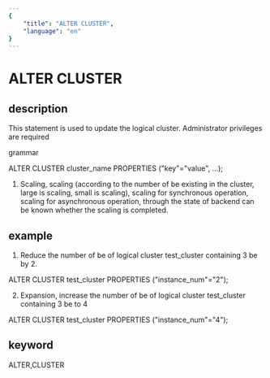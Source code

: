 ```yaml
---
{
    "title": "ALTER CLUSTER",
    "language": "en"
}
---
```


<!-- 
Licensed to the Apache Software Foundation (ASF) under one
or more contributor license agreements.  See the NOTICE file
distributed with this work for additional information
regarding copyright ownership.  The ASF licenses this file
to you under the Apache License, Version 2.0 (the
"License"); you may not use this file except in compliance
with the License.  You may obtain a copy of the License at

  http://www.apache.org/licenses/LICENSE-2.0

Unless required by applicable law or agreed to in writing,
software distributed under the License is distributed on an
"AS IS" BASIS, WITHOUT WARRANTIES OR CONDITIONS OF ANY
KIND, either express or implied.  See the License for the
specific language governing permissions and limitations
under the License.
-->

# ALTER CLUSTER
## description

This statement is used to update the logical cluster. Administrator privileges are required

grammar

ALTER CLUSTER cluster_name PROPERTIES ("key"="value", ...);

1. Scaling, scaling (according to the number of be existing in the cluster, large is scaling, small is scaling), scaling for synchronous operation, scaling for asynchronous operation, through the state of backend can be known whether the scaling is completed. 

## example

1. Reduce the number of be of logical cluster test_cluster containing 3 be by 2.

ALTER CLUSTER test_cluster PROPERTIES ("instance_num"="2");

2. Expansion, increase the number of be of logical cluster test_cluster containing 3 be to 4

ALTER CLUSTER test_cluster PROPERTIES ("instance_num"="4");

## keyword
ALTER,CLUSTER

